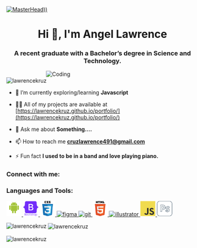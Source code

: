 [![MasterHead](https://mir-s3-cdn-cf.behance.net/project_modules/fs/54b6c068097599.5b50bca476b9b.gif)))](https://rishavchanda.io)
<h1 align="center">Hi 👋, I'm Angel Lawrence</h1>
<h3 align="center">A recent graduate with a Bachelor’s degree in Science and Technology.</h3>
<img align="right" alt="Coding" width="400" src="https://user-images.githubusercontent.com/74038190/212749447-bfb7e725-6987-49d9-ae85-2015e3e7cc41.gif")
<p align="left"> <img src="https://komarev.com/ghpvc/?username=lawrencekruz&label=Profile%20views&color=0e75b6&style=flat" alt="lawrencekruz" /> </p>

- 🌱 I’m currently exploring/learning **Javascript**

- 👨‍💻 All of my projects are available at [https://lawrencekruz.github.io/portfolio/](https://lawrencekruz.github.io/portfolio/)

- 💬 Ask me about **Something....**

- 📫 How to reach me **cruzlawrence491@gmail.com**

- ⚡ Fun fact **I used to be in a band and love playing piano.**

<h3 align="left">Connect with me:</h3>
<p align="left">
</p>

<h3 align="left">Languages and Tools:</h3>
<p align="left"> <a href="https://developer.android.com" target="_blank" rel="noreferrer"> <img src="https://raw.githubusercontent.com/devicons/devicon/master/icons/android/android-original-wordmark.svg" alt="android" width="40" height="40"/> </a> <a href="https://getbootstrap.com" target="_blank" rel="noreferrer"> <img src="https://raw.githubusercontent.com/devicons/devicon/master/icons/bootstrap/bootstrap-plain-wordmark.svg" alt="bootstrap" width="40" height="40"/> </a> <a href="https://www.w3schools.com/css/" target="_blank" rel="noreferrer"> <img src="https://raw.githubusercontent.com/devicons/devicon/master/icons/css3/css3-original-wordmark.svg" alt="css3" width="40" height="40"/> </a> <a href="https://www.figma.com/" target="_blank" rel="noreferrer"> <img src="https://www.vectorlogo.zone/logos/figma/figma-icon.svg" alt="figma" width="40" height="40"/> </a> <a href="https://git-scm.com/" target="_blank" rel="noreferrer"> <img src="https://www.vectorlogo.zone/logos/git-scm/git-scm-icon.svg" alt="git" width="40" height="40"/> </a> <a href="https://www.w3.org/html/" target="_blank" rel="noreferrer"> <img src="https://raw.githubusercontent.com/devicons/devicon/master/icons/html5/html5-original-wordmark.svg" alt="html5" width="40" height="40"/> </a> <a href="https://www.adobe.com/in/products/illustrator.html" target="_blank" rel="noreferrer"> <img src="https://www.vectorlogo.zone/logos/adobe_illustrator/adobe_illustrator-icon.svg" alt="illustrator" width="40" height="40"/> </a> <a href="https://developer.mozilla.org/en-US/docs/Web/JavaScript" target="_blank" rel="noreferrer"> <img src="https://raw.githubusercontent.com/devicons/devicon/master/icons/javascript/javascript-original.svg" alt="javascript" width="40" height="40"/> </a> <a href="https://www.photoshop.com/en" target="_blank" rel="noreferrer"> <img src="https://raw.githubusercontent.com/devicons/devicon/master/icons/photoshop/photoshop-line.svg" alt="photoshop" width="40" height="40"/> </a> </p>

<p><img align="left" src="https://github-readme-stats.vercel.app/api/top-langs?username=lawrencekruz&show_icons=true&locale=en&layout=compact" alt="lawrencekruz" /></p>

<p>&nbsp;<img align="center" src="https://github-readme-stats.vercel.app/api?username=lawrencekruz&show_icons=true&locale=en" alt="lawrencekruz" /></p>

<p><img align="center" src="https://github-readme-streak-stats.herokuapp.com/?user=lawrencekruz&" alt="lawrencekruz" /></p>
